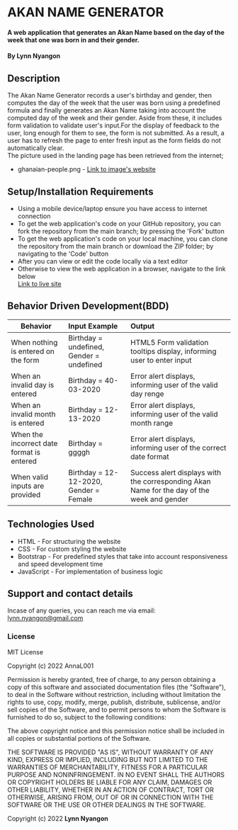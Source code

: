 # AKAN NAME GENERATOR
#### A web application that generates an Akan Name based on the day of the week that one was born in and their gender.
#### By **Lynn Nyangon**
## Description
The Akan Name Generator records a user's birthday and gender, then computes the day of the week that the user was born using a predefined formula and finally generates an Akan Name taking into account the computed day of the week and their gender. Aside from these, it includes form validation to validate user's input.For the display of feedback to the user, long enough for them to see, the form is not submitted. As a result, a user has to refresh the page to enter fresh input as the form fields do not automatically clear.<br>
The picture used in the landing page has been retrieved from the internet; <br>
* ghanaian-people.png - [Link to image's website](https://thumbs.dreamstime.com/b/ghanaian-national-clothes-flag-man-woman-traditional-costume-cute-cartoon-characters-travel-to-republic-ghana-122376153.jpg) <br>

## Setup/Installation Requirements
* Using a mobile device/laptop ensure you have access to internet connection
* To get the web application's code on your GitHub repository, you can fork the repository from the main branch; by pressing the 'Fork' button
* To get the web application's code on your local machine, you can clone the repository from the main branch or download the ZIP folder; by navigating to the 'Code' button
* After you can view or edit the code locally via a text editor 
* Otherwise to view the web application in a browser, navigate to the link below <br>
  [Link to live site](https://annal001.github.io/akan-name-generator/)
## Behavior Driven Development(BDD)
| **Behavior**                              | **Input Example**                           | **Output**                                                         |
|-------------------------------------------|:--------------------------------------------|:-------------------------------------------------------------------|
| When nothing is entered on the form       | Birthday = undefined, Gender = undefined    | HTML5 Form validation tooltips display, informing user to enter input    |
| When an invalid day is entered            | Birthday = 40-03-2020                       | Error alert displays, informing user of the valid day renge     |
| When an invalid month is entered          | Birthday = 12-13-2020                       | Error alert displays, informing user of the valid month range   |
| When the incorrect date format is entered | Birthday = ggggh                            | Error alert displays, informing user of the correct date format |
| When valid inputs are provided            | Birthday = 12-12-2020, Gender = Female      | Success alert displays with the corresponding Akan Name for the day of the week and gender     |   
## Technologies Used
* HTML - For structuring the website
* CSS - For custom styling the website
* Bootstrap - For predefined styles that take into account responsiveness and speed development time
* JavaScript - For implementation of business logic
## Support and contact details
Incase of any queries, you can reach me via email: lynn.nyangon@gmail.com
### License
MIT License

Copyright (c) 2022 AnnaL001

Permission is hereby granted, free of charge, to any person obtaining a copy
of this software and associated documentation files (the "Software"), to deal
in the Software without restriction, including without limitation the rights
to use, copy, modify, merge, publish, distribute, sublicense, and/or sell
copies of the Software, and to permit persons to whom the Software is
furnished to do so, subject to the following conditions:

The above copyright notice and this permission notice shall be included in all
copies or substantial portions of the Software.

THE SOFTWARE IS PROVIDED "AS IS", WITHOUT WARRANTY OF ANY KIND, EXPRESS OR
IMPLIED, INCLUDING BUT NOT LIMITED TO THE WARRANTIES OF MERCHANTABILITY,
FITNESS FOR A PARTICULAR PURPOSE AND NONINFRINGEMENT. IN NO EVENT SHALL THE
AUTHORS OR COPYRIGHT HOLDERS BE LIABLE FOR ANY CLAIM, DAMAGES OR OTHER
LIABILITY, WHETHER IN AN ACTION OF CONTRACT, TORT OR OTHERWISE, ARISING FROM,
OUT OF OR IN CONNECTION WITH THE SOFTWARE OR THE USE OR OTHER DEALINGS IN THE
SOFTWARE.

Copyright (c) 2022 **Lynn Nyangon**
